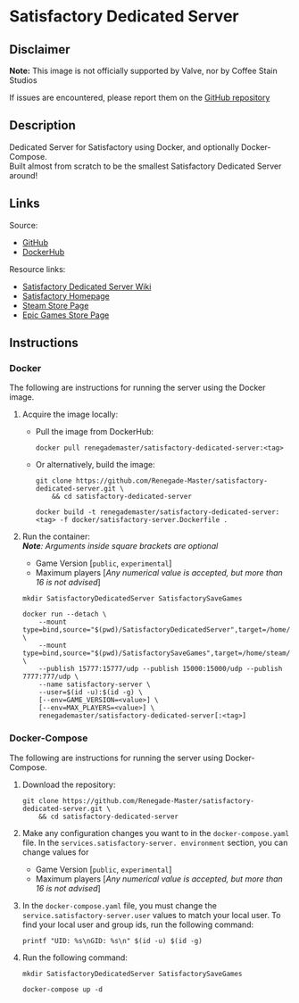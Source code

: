 # Satisfactory Dedicated Server

## Disclaimer

**Note:** This image is not officially supported by Valve, nor by Coffee Stain Studios

If issues are encountered, please report them on
the [GitHub repository](https://github.com/Renegade-Master/satisfactory-dedicated-server/issues/new/choose)

## Description

Dedicated Server for Satisfactory using Docker, and optionally Docker-Compose.  
Built almost from scratch to be the smallest Satisfactory Dedicated Server around!

## Links

Source:

- [GitHub](https://github.com/Renegade-Master/satisfactory-dedicated-server)
- [DockerHub](https://hub.docker.com/r/renegademaster/satisfactory-dedicated-server)

Resource links:

- [Satisfactory Dedicated Server Wiki](https://satisfactory.fandom.com/wiki/Dedicated_servers)
- [Satisfactory Homepage](https://www.satisfactorygame.com/)
- [Steam Store Page](https://store.steampowered.com/app/526870/satisfactory)
- [Epic Games Store Page](https://www.epicgames.com/store/en-US/p/satisfactory)

## Instructions

### Docker

The following are instructions for running the server using the Docker image.

1. Acquire the image locally:
    * Pull the image from DockerHub:

      ```shell
      docker pull renegademaster/satisfactory-dedicated-server:<tag>
      ```
    * Or alternatively, build the image:

      ```shell
      git clone https://github.com/Renegade-Master/satisfactory-dedicated-server.git \
          && cd satisfactory-dedicated-server

      docker build -t renegademaster/satisfactory-dedicated-server:<tag> -f docker/satisfactory-server.Dockerfile .
      ```

2. Run the container:  
   ***Note**: Arguments inside square brackets are optional*
    - Game Version [`public`, `experimental`]
    - Maximum players [*Any numerical value is accepted, but more than 16 is not advised*]

   ```shell
   mkdir SatisfactoryDedicatedServer SatisfactorySaveGames

   docker run --detach \
       --mount type=bind,source="$(pwd)/SatisfactoryDedicatedServer",target=/home/steam/SatisfactoryDedicatedServer \
       --mount type=bind,source="$(pwd)/SatisfactorySaveGames",target=/home/steam/.config/Epic/FactoryGame/Saved/SaveGames \
       --publish 15777:15777/udp --publish 15000:15000/udp --publish 7777:777/udp \
       --name satisfactory-server \
       --user=$(id -u):$(id -g) \
       [--env=GAME_VERSION=<value>] \
       [--env=MAX_PLAYERS=<value>] \
       renegademaster/satisfactory-dedicated-server[:<tag>]
   ```

### Docker-Compose

The following are instructions for running the server using Docker-Compose.

1. Download the repository:

   ```shell
   git clone https://github.com/Renegade-Master/satisfactory-dedicated-server.git \
       && cd satisfactory-dedicated-server
   ```

2. Make any configuration changes you want to in the `docker-compose.yaml` file. In
   the `services.satisfactory-server. environment` section, you can change values for
    - Game Version [`public`, `experimental`]
    - Maximum players [*Any numerical value is accepted, but more than 16 is not advised*]

3. In the `docker-compose.yaml` file, you must change the `service.satisfactory-server.user` values to match your local
   user. To find your local user and group ids, run the following command:

   ```shell
   printf "UID: %s\nGID: %s\n" $(id -u) $(id -g)
   ```

5. Run the following command:

   ```shell
   mkdir SatisfactoryDedicatedServer SatisfactorySaveGames

   docker-compose up -d
   ```
